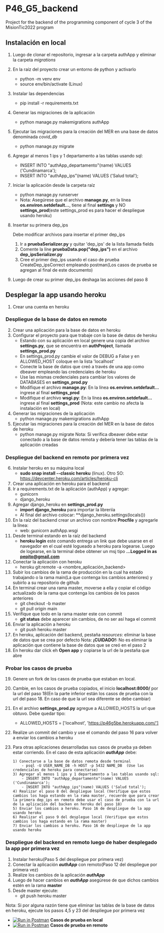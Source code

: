 # P46_G5_backend
Project for the backend of the programming component of cycle 3 of the MisionTic2022 program

## Instalación en local
1. Luego de clonar el repositorio, ingresar a la carpeta authApp y eliminar la carpeta *migrations*
2. En la raíz del proyecto crear un entorno de python y activarlo
    - python -m venv env
    - source env/bin/activate (Linux)
3. Instalar las dependencias
    - pip install -r requirements.txt
4. Generar las migraciones de la aplicación 
    - python manage.py makemigrations authApp
5. Ejecutar las migraciones para la creación del MER en una base de datos denominada *covid_db*
    - python manage.py migrate
6. Agregar al menos 1 ips y 1 departamento a las tablas usando sql:
    - INSERT INTO "authApp_departamento"(name) VALUES ('Cundinamarca');
    - INSERT INTO "authApp_ips"(name) VALUES ('Salud total');
7. Iniciar la aplicación desde la carpeta raíz
    - python manage.py runserver
    - Nota: Asegúrese que el archivo **manage.py**, en la línea **os.environ.setdefault...**, tiene al final **settings** y NO **settings_prod**(este settings_prod es para hacer el despliegue usando heroku)
8. Insertar su primera dep_ips

      Debe modificar archivos para insertar el primer dep_ips
      
      1) Ir a **pruebaSerializer.py** y quitar 'dep_ips' de la lista llamada fields
      2) Comente la líne **pruebaData.pop("dep_ips")** en el archivo **dep_ipsSerializer.py**
      3) Cree el primer dep_ips usando el caso de prueba CreateDep_ipsCorrect empleando postman(Los casos de prueba se agregan al final de este documento)
   
9. Luego de crear su primer dep_ips deshaga las acciones del paso 8

## Desplegar la app usando heroku
1. Crear una cuenta en heroku

### Despliegue de la base de datos en remoto
2. Crear una aplicación para la base de datos en heroku
3. Configurar el proyecto para que trabaje con la base de datos de heroku
    - Estando con su aplicación en local genere una copia del archivo **settings.py**, que se encuentra en **authProject**, llamada **settings_prod.py**
    - En settings_prod.py cambie el valor de DEBUG a False y en ALLOWED_HOST coloque en la lista 'localhost'
    - Conecte la base de datos que creó a través de una app como dbeaver empleando las credenciales de heroku
    - Use las mismas credenciales para cambiar los valores de DATABASES en **settings_prod.py**
    - Modifique el archivo **manage.py**: En la línea **os.environ.setdefault...** ingrese al final **settings_prod**
    - Modifique el archivo **wsgi.py**: En la línea **os.environ.setdefault...** ingrese al final **settings_prod** (Nota: este cambio no afecta la instalación en local)
4. Generar las migraciones de la aplicación 
    - python manage.py makemigrations authApp
5. Ejecutar las migraciones para la creación del MER en la base de datos de heroku
    - python manage.py migrate
Nota: Si verifica dbeaver debe estar conectado a la base de datos remota y debería tener las tablas de la aplicación creadas

### Despliegue del backend en remoto por primera vez
6. Instalar heroku en su máquina local
    - **sudo snap install --classic heroku** (linux). Otro SO: https://devcenter.heroku.com/articles/heroku-cli
7. Crear una aplicación en heroku para el backend
8. Ir a requirements.txt de la aplicación (authApp) y agregar:
    - gunicorn
    - django_heroku
9. Agregar django_heroku en **settings_prod.py**
    - **import django_heroku** para importar la libreriía
    - Al final del archivo colocar: **django_heroku.settings(locals())
10. En la raíz del backend crear un archivo con nombre **Procfile** y agregarle la línea:
    - web: gunicorn authApp.wsgi
11. Desde terminal estando en la raíz del backend
    - **heroku login** este comando entrega un link que debe usarse en el navegador en el cual esté logueado a heroku para logearse. Luego de logearse, en la terminal debe obtener un msj tipo **...Logged in as pepito@gmail.com** 
12. Conectar la aplicación con heroku
    - heroku git:remote -a <nombre_aplicación_backend>
13. Subir los cambios de la rama de producción en la cual ha estado trabajando o la rama main(La que contenga los cambios anteriores) y subirlo a su repositorio de github
14. En terminal crear una rama master, moverse a ella y copiar el código actualizado de la rama que contenga los cambios de los pasos anteriores
    - git checkout -b master
    - git pull origin main
15. Verifique que todo en la rama master este con commit
    - **git status** debe aparecer sin cambios, de no ser así haga el commit
16. Enviar la aplicación a heroku
    - git push heroku master
17. En heroku, aplicación del backend, pestaña *resources*: eliminar la base de datos que se crea por defecto
    Nota: **¡CUIDADO!:** No es eliminar la aplicación que contiene la base de datos que se creó en el paso 2
18. En heroku dar click eh **Open app** y copiarse la url de la pestaña que abre

### Probar los casos de prueba
19. Genere un fork de los casos de prueba que estaban en local.
20. Cambie, en los casos de prueba copiados, el inicio **localhost:8000/** por la url del paso 18(En la parte inferior están los casos de prueba con la url del paso 18. En caso de que la url sea diferente se debe cambiar)
21. En el archivo **settings_prod.py** agregue a ALLOWED_HOSTS la url que obtuvo. Debe quedar tipo:

    - ALLOWED_HOSTS = ['localhost', 'https://p46g5be.herokuapp.com/']
 
22. Realize un commit del cambio y use el comando del paso 16 para volver a enviar los cambios a heroku
23. Para otras aplicaciones desarrolladas sus casos de prueba ya deben estar corriendo. En el caso de esta aplicación ***authApp*** debe:

        1) Conectarse a la base de datos remota desde terminal
            - psql -U USER_NAME_DB -h HOST -p 5432 NAME_DB  (Use las credenciales de heroku para conectarse)
        3) Agregar al menos 1 ips y 1 departamento a las tablas usando sql:
            - INSERT INTO "authApp_departamento"(name) VALUES ('Cundinamarca');
            - INSERT INTO "authApp_ips"(name) VALUES ('Salud total');
        4) Realizar el paso 8 del despliegue local (Verifique que estos cambios los haga estando en la rama master, recuerde que para crear la primera dep_ips en remoto debe usar el caso de prueba con la url de la aplicación del backen en heroku del paso 18)
        5) Enviar los cambios a heroku. Paso 16 de despliegue de la app usando heroku
        6) Realizar el paso 9 del desplegue local (Verifique que estos cambios los haga estando en la rama master)
        7) Enviar los cambios a heroku. Paso 16 de despliegue de la app usando heroku

### Despliegue del backend en remoto luego de haber desplegado la app por primera vez
1. Instalar heroku(Paso 5 del despliegue por primera vez)
2. Conectar la aplicación ***authApp*** con remoto(Paso 12 del despliegue por primera vez)
3. Realize los cambios de la aplicación ***authApp***
4. Luego de hacer cambios en ***authApp*** asegúrese de que dichos cambios estén en la rama **master**
5. Desde master ejecute:
    - git push heroku master

Nota: Si por alguna razón tiene que eliminar las tablas de la base de datos en heroku, ejecute los pasos 4,5 y 23 del despliegue por primera vez


- [![Run in Postman](https://run.pstmn.io/button.svg)](https://god.postman.co/run-collection/1437556d6999f74cd7c1?action=collection%2Fimport) **Casos de prueba en local**
- [![Run in Postman](https://run.pstmn.io/button.svg)](https://god.postman.co/run-collection/95d27bac85feb1ededee?action=collection%2Fimport) **Casos de prueba en remoto**

